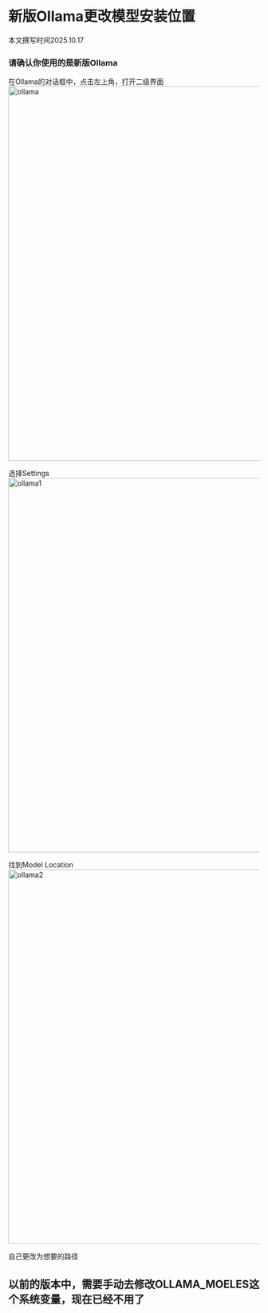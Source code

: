 # 新版Ollama更改模型安装位置

本文撰写时间2025.10.17

### 请确认你使用的是新版Ollama
在Ollama的对话框中，点击左上角，打开二级界面
<img width="1000" height="749" alt="ollama" src="https://github.com/user-attachments/assets/195e9baa-1662-4014-a9bf-b533875cdb45" />

选择Settings
<img width="1000" height="749" alt="ollama1" src="https://github.com/user-attachments/assets/e91c4643-4cca-44b3-8fdf-615bc4681f64" />

找到Model Location
<img width="1000" height="749" alt="ollama2" src="https://github.com/user-attachments/assets/e39c93ea-fea5-4141-a89e-63519d2c9e2b" />

自己更改为想要的路径

## 以前的版本中，需要手动去修改OLLAMA_MOELES这个系统变量，现在已经不用了
